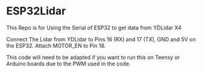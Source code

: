 # ESP32Lidar
This Repo is for Using the Serial of ESP32 to get data from YDLidar X4

Connect The Lidar from YDLidar to Pins 16 (RX) and 17 (TX), GND and 5V on the ESP32. Attach MOTOR_EN to Pin 18.

This code will need to be adapted if you want to run this on Teensy or Arduino boards due to the PWM used in the code.
